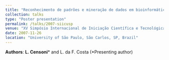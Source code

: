 ```yaml
---
title: "Reconhecimento de padrões e mineração de dados em bioinformática"
collection: talks
type: "Poster presentation"
permalink: /talks/2007-siicusp
venue: "XV Simpósio Internacional de Iniciação Científica e Tecnológica da USP"
date: 2007-11-26
location: "University of São Paulo, São Carlos, SP, Brazil"
---
```

**Authors**: **L. Censoni**\* and L. da F. Costa (\*Presenting author)
